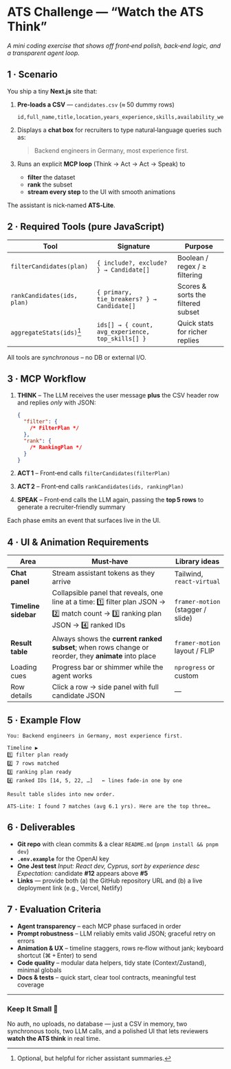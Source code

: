 # ATS Challenge — “Watch the ATS Think”

_A mini coding exercise that shows off front‑end polish, back‑end logic, and a
transparent agent loop._

## 1 · Scenario

You ship a tiny **Next.js** site that:

1. **Pre‑loads a CSV** — `candidates.csv` (≈ 50 dummy rows)

   ```csv
   id,full_name,title,location,years_experience,skills,availability_weeks,willing_to_relocate,etc.
   ```

2. Displays a **chat box** for recruiters to type natural‑language queries such
   as:

   > Backend engineers in Germany, most experience first.

3. Runs an explicit **MCP loop** (Think → Act → Act → Speak) to
   - **filter** the dataset
   - **rank** the subset
   - **stream every step** to the UI with smooth animations

The assistant is nick‑named **ATS‑Lite**.

## 2 · Required Tools (pure JavaScript)

| Tool                        | Signature                                         | Purpose                            |
| --------------------------- | ------------------------------------------------- | ---------------------------------- |
| `filterCandidates(plan)`    | `{ include?, exclude? } → Candidate[]`            | Boolean / regex / ≥ filtering      |
| `rankCandidates(ids, plan)` | `{ primary, tie_breakers? } → Candidate[]`        | Scores & sorts the filtered subset |
| `aggregateStats(ids)`[^1]   | `ids[] → { count, avg_experience, top_skills[] }` | Quick stats for richer replies     |

All tools are _synchronous_ – no DB or external I/O.

[^1]: Optional, but helpful for richer assistant summaries.

## 3 · MCP Workflow

1. **THINK** – The LLM receives the user message **plus** the CSV header row and
   replies _only_ with JSON:

   ```json
   {
     "filter": {
       /* FilterPlan */
     },
     "rank": {
       /* RankingPlan */
     }
   }
   ```

2. **ACT 1** – Front‑end calls `filterCandidates(filterPlan)`

3. **ACT 2** – Front‑end calls `rankCandidates(ids, rankingPlan)`

4. **SPEAK** – Front‑end calls the LLM again, passing the **top 5 rows** to
   generate a recruiter‑friendly summary

Each phase emits an event that surfaces live in the UI.

## 4 · UI & Animation Requirements

| Area                 | Must‑have                                                                                                                       | Library ideas                     |
| -------------------- | ------------------------------------------------------------------------------------------------------------------------------- | --------------------------------- |
| **Chat panel**       | Stream assistant tokens as they arrive                                                                                          | Tailwind, `react-virtual`         |
| **Timeline sidebar** | Collapsible panel that reveals, one line at a time: 1️⃣ filter plan JSON → 2️⃣ match count → 3️⃣ ranking plan JSON → 4️⃣ ranked IDs | `framer-motion` (stagger / slide) |
| **Result table**     | Always shows the **current ranked subset**; when rows change or reorder, they **animate** into place                            | `framer-motion` layout / FLIP     |
| Loading cues         | Progress bar or shimmer while the agent works                                                                                   | `nprogress` or custom             |
| Row details          | Click a row → side panel with full candidate JSON                                                                               | —                                 |

## 5 · Example Flow

```text
You: Backend engineers in Germany, most experience first.

Timeline ▶
1️⃣ filter plan ready
2️⃣ 7 rows matched
3️⃣ ranking plan ready
4️⃣ ranked IDs [14, 5, 22, …]   ← lines fade‑in one by one

Result table slides into new order.

ATS‑Lite: I found 7 matches (avg 6.1 yrs). Here are the top three…
```

## 6 · Deliverables

- **Git repo** with clean commits & a clear `README.md`
  (`pnpm install && pnpm dev`)
- **`.env.example`** for the OpenAI key
- **One Jest test** _Input:_ _React dev, Cyprus, sort by experience desc_
  _Expectation:_ candidate **#12** appears above **#5**
- **Links** — provide both (a) the GitHub repository URL and (b) a live
  deployment link (e.g., Vercel, Netlify)

## 7 · Evaluation Criteria

- **Agent transparency** – each MCP phase surfaced in order
- **Prompt robustness** – LLM reliably emits valid JSON; graceful retry on
  errors
- **Animation & UX** – timeline staggers, rows re‑flow without jank; keyboard
  shortcut (⌘ + Enter) to send
- **Code quality** – modular data helpers, tidy state (Context/Zustand), minimal
  globals
- **Docs & tests** – quick start, clear tool contracts, meaningful test coverage

---

### Keep It Small 📎

No auth, no uploads, no database — just a CSV in memory, two synchronous tools,
two LLM calls, and a polished UI that lets reviewers **watch the ATS think** in
real time.

